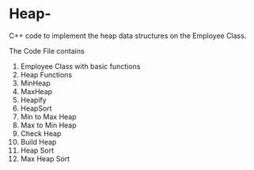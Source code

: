 # Heap-
C++ code to implement the heap data structures on the Employee Class.

The Code File contains

1) Employee Class with basic functions
2) Heap Functions
3) MinHeap
4) MaxHeap
5) Heapify
6) HeapSort
7) Min to Max Heap
8) Max to Min Heap
9) Check Heap
10) Build Heap
11) Heap Sort
12) Max Heap Sort
